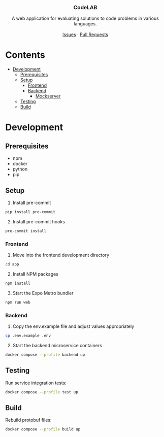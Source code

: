 <br />
<p align="center">
  <h3 align="center">CodeLAB</h3>

  <p align="center">
    A web application for evaluating solutions to code problems in various languages.
    <br />
    <br />
    <a href="https://github.com/Obliie/CodeLAB/issues">Issues</a>
    ·
    <a href="https://github.com/Obliie/CodeLAB/pulls">Pull Requests</a>
  </p>
</p>

# Contents

- [Development](#development)
  - [Prerequisites](#prerequisites)
  - [Setup](#setup)
    - [Frontend](#frontend)
    - [Backend](#backend)
      - [Mockserver](#Mockserver)
  - [Testing](#testing)
  - [Build](#build)

# Development

## Prerequisites

- npm
- docker
- python
- pip

## Setup

1. Install pre-commit

```sh
pip install pre-commit
```

2. Install pre-commit hooks

```sh
pre-commit install
```

### Frontend

1. Move into the frontend development directory

```sh
cd app
```

2. Install NPM packages

```sh
npm install
```

3. Start the Expo Metro bundler

```sh
npm run web
```

### Backend

1. Copy the env.example file and adjust values appropriately

```sh
cp .env.example .env
```

2. Start the backend microservice containers

```sh
docker compose --profile backend up
```

## Testing

Run service integration tests:

```sh
docker compose --profile test up
```

## Build

Rebuild protobuf files:

```sh
docker compose --profile build up
```
